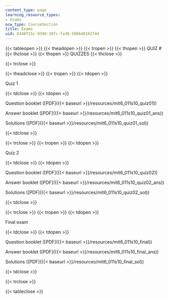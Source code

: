 ```yaml
---
content_type: page
learning_resource_types:
- Exams
ocw_type: CourseSection
title: Exams
uid: 8448f15c-9340-38fc-fa38-5866d016374d
---
```


{{< tableopen >}}
{{< theadopen >}}
{{< tropen >}}
{{< thopen >}}
QUIZ #
{{< thclose >}}
{{< thopen >}}
QUIZZES
{{< thclose >}}

{{< trclose >}}

{{< theadclose >}}
{{< tropen >}}
{{< tdopen >}}


Quiz 1


{{< tdclose >}}
{{< tdopen >}}


Question booklet ([PDF]({{< baseurl >}}/resources/mit6_011s10_quiz01))

Answer booklet ([PDF]({{< baseurl >}}/resources/mit6_011s10_quiz01_ans))

Solutions ([PDF]({{< baseurl >}}/resources/mit6_011s10_quiz01_sol))


{{< tdclose >}}

{{< trclose >}}
{{< tropen >}}
{{< tdopen >}}


Quiz 2


{{< tdclose >}}
{{< tdopen >}}


Question booklet ([PDF]({{< baseurl >}}/resources/mit6_011s10_quiz02))

Answer booklet ([PDF]({{< baseurl >}}/resources/mit6_011s10_quiz02_ans))

Solutions ([PDF]({{< baseurl >}}/resources/mit6_011s10_quiz02_sol))


{{< tdclose >}}

{{< trclose >}}
{{< tropen >}}
{{< tdopen >}}


Final exam


{{< tdclose >}}
{{< tdopen >}}


Question booklet ([PDF]({{< baseurl >}}/resources/mit6_011s10_final))

Answer booklet ([PDF]({{< baseurl >}}/resources/mit6_011s10_final_ans))

Solutions ([PDF]({{< baseurl >}}/resources/mit6_011s10_final_sol))


{{< tdclose >}}

{{< trclose >}}

{{< tableclose >}}